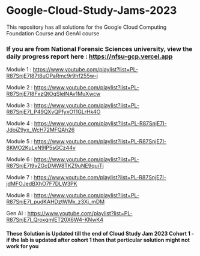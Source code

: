 # Google-Cloud-Study-Jams-2023
This repository has all solutions for the Google Cloud Computing Foundation Course and GenAI course

### If you are from National Forensic Sciences university, view the daily progress report here : https://nfsu-gcp.vercel.app

Module 1 : https://www.youtube.com/playlist?list=PL-R87SnjE7I87t8uOPaRmc9r9hf255w-j

Module 2 : https://www.youtube.com/playlist?list=PL-R87SnjE7I8FxzQtOqSlelNAv1MuXwcw

Module 3 : https://www.youtube.com/playlist?list=PL-R87SnjE7I_P49QXvQPfyxO11GLrHk4O

Module 4 : https://www.youtube.com/playlist?list=PL-R87SnjE7I-JdoiZ9yx_WcH72MFQAh26

Module 5 : https://www.youtube.com/playlist?list=PL-R87SnjE7I-8KMO2KuLxN9lP5sGCz44v

Module 6 : https://www.youtube.com/playlist?list=PL-R87SnjE7I9vZGcDMW8TKZ9uNE9quiTj

Module 7 : https://www.youtube.com/playlist?list=PL-R87SnjE7I-jdMFOJedBXhO7F7DLW3PK

Module 8 : https://www.youtube.com/playlist?list=PL-R87SnjE7I_pudKAHDztWMx_z3Xj_mDM

Gen AI : https://www.youtube.com/playlist?list=PL-R87SnjE7I_QroxqmlET20X6W4-KNwK4


#### These Solution is Updated till the end of Cloud Study Jam 2023 Cohort 1 - if the lab is updated after cohort 1 then that perticular solution might not work for you
